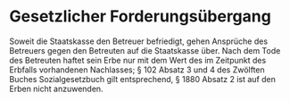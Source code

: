 # Gesetzlicher Forderungsübergang

Soweit die Staatskasse den Betreuer befriedigt, gehen Ansprüche des Betreuers gegen den Betreuten auf die Staatskasse über. Nach dem Tode des Betreuten haftet sein Erbe nur mit dem Wert des im Zeitpunkt des Erbfalls vorhandenen Nachlasses; § 102 Absatz 3 und 4 des Zwölften Buches Sozialgesetzbuch gilt entsprechend, § 1880 Absatz 2 ist auf den Erben nicht anzuwenden. 

